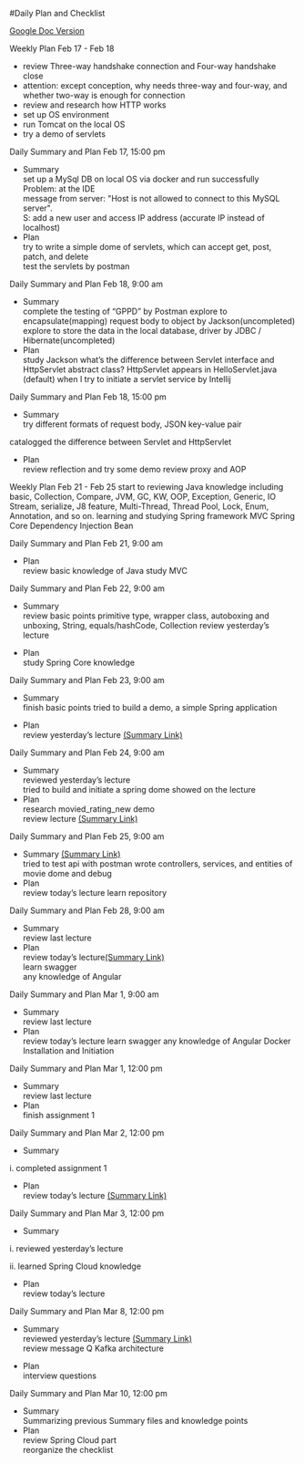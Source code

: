#Daily Plan and Checklist

 [Google Doc Version](https://docs.google.com/document/d/15QlulH5DZeKAPiHlcFqh061vQAzqSjcCZF7EdpenQtg/edit?usp=sharing)





Weekly Plan  Feb 17 - Feb 18 <br/>
* review Three-way handshake connection and Four-way handshake close <br/>
* attention: except conception, why needs three-way and four-way, and whether two-way is enough for connection<br/>
* review and research how HTTP works<br/>
* set up OS environment<br/> 
* run Tomcat on the local OS<br/>
* try a demo of servlets<br/>


Daily Summary and Plan Feb 17, 15:00 pm
* Summary<br/>
  set up a MySql DB on local OS via docker and run successfully<br/>
  Problem: at the IDE<br/>
message from server: "Host is not allowed to connect to this MySQL server".<br/>
		S: add a new user and access IP address (accurate IP instead of localhost)<br/>
* Plan<br/>
try to write a simple dome of servlets, which can accept get, post, patch, and delete<br/>
test the servlets by postman<br/>


Daily Summary and Plan Feb 18, 9:00 am
* Summary<br/>
complete the testing of “GPPD” by Postman
explore to encapsulate(mapping) request body to object by Jackson(uncompleted) 
explore to store the data in the local database, driver by JDBC / Hibernate(uncompleted)
* Plan<br/>
study Jackson
what’s the difference between Servlet interface and HttpServlet abstract class?
HttpServlet appears in HelloServlet.java (default) when I try to initiate a servlet service by Intellij

Daily Summary and Plan Feb 18, 15:00 pm

* Summary<br/>
try different formats of request body, JSON
key-value pair  

catalogged the difference between Servlet and HttpServlet

* Plan<br/>
review reflection and try some demo
review proxy and AOP


Weekly Plan  Feb 21 - Feb 25
start to reviewing Java knowledge
 including basic, Collection, Compare, JVM, GC, KW, OOP, Exception, Generic, IO Stream, serialize, J8 feature, Multi-Thread, Thread Pool, Lock, Enum, Annotation, and so on.
learning and studying Spring framework
MVC
Spring Core
Dependency Injection
Bean

Daily Summary and Plan Feb 21, 9:00 am
	
* Plan<br/>
review basic knowledge of Java
study MVC

Daily Summary and Plan Feb 22, 9:00 am
* Summary<br/>
review basic points
primitive type, wrapper class, autoboxing and unboxing, String, equals/hashCode, Collection
review yesterday’s lecture

* Plan<br/>
study Spring Core knowledge
 
Daily Summary and Plan Feb 23, 9:00 am
* Summary<br/>
finish basic points 
tried to build a demo, a simple Spring application

* Plan<br/>
review yesterday’s lecture [(Summary Link)](/Java-Advanced/Spring_-_Feb_22.pdf)

Daily Summary and Plan Feb 24, 9:00 am
* Summary<br/>
reviewed yesterday’s lecture </br>
tried to build and initiate a spring dome showed on the lecture
* Plan<br/>
research movied_rating_new demo </br>
review lecture [(Summary Link)](/Java-Advanced/Spring_-_Feb_23.pdf)

Daily Summary and Plan Feb 25, 9:00 am
* Summary [(Summary Link)](/Java-Advanced/Spring_-_Feb_24.pdf)<br/>
tried to test api with postman 
wrote controllers, services, and entities of movie dome and debug
* Plan<br/>
review today’s lecture
learn repository

Daily Summary and Plan Feb 28, 9:00 am
* Summary<br/>
review last lecture
* Plan<br/>
review today’s lecture[(Summary Link)](/Java-Advanced/Spring_-_Feb_28.pdf)</br>
learn swagger</br>
any knowledge of Angular

Daily Summary and Plan Mar 1, 9:00 am
* Summary<br/>
review last lecture
* Plan<br/>
review today’s lecture
learn swagger
any knowledge of Angular
Docker Installation and Initiation

Daily Summary and Plan Mar 1, 12:00 pm
* Summary<br/>
review last lecture
* Plan<br/>
finish assignment 1

Daily Summary and Plan Mar 2, 12:00 pm
* Summary<br/>

 i. completed assignment 1


* Plan<br/>
review today’s lecture [(Summary Link)](/Java-Advanced/Spring_-_Mar_2.pdf)

Daily Summary and Plan Mar 3, 12:00 pm

* Summary<br/>

 i. reviewed yesterday’s lecture

 ii. learned Spring Cloud knowledge


* Plan<br/>
review today’s lecture

Daily Summary and Plan Mar 8, 12:00 pm
* Summary<br/>
reviewed yesterday’s lecture [(Summary Link)](/Java-Advanced/Spring_-_Mar_7.pdf) </br>
review message Q
Kafka architecture

* Plan<br/>
interview questions

Daily Summary and Plan Mar 10, 12:00 pm
* Summary<br/>
Summarizing previous Summary files and knowledge points
* Plan<br/>
review Spring Cloud part</br>
reorganize the checklist


